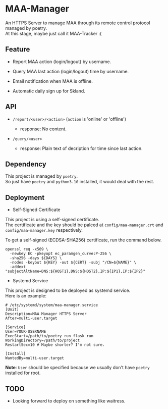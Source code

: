 # MAA-Manager

An HTTPS Server to manage MAA through its remote control protocol managed by poetry.  
At this stage, maybe just call it MAA-Tracker :(

## Feature

- Report MAA action (login/logout) by username.

- Query MAA last action (login/logout) time by username.

- Email notification when MAA is offline.

- Automatic daily sign up for Skland.

## API

- `/report/<user>/<action>` (`action` is 'online' or 'offline')

    - response: No content.

- `/query/<user>`

    - response: Plain text of decription for time since last action.

## Dependency

This project is managed by `poetry`.  
So just have `poetry` and `python3.10` installed, it would deal with the rest.

## Deployment

- Self-Signed Certificate

This project is using a self-signed certificate.  
The certificate and the key should be palced at `config/maa-manager.crt` and `config/maa-manager.key` respectively.

To get a self-signed (ECDSA-SHA256) certificate, run the command below.

    openssl req -x509 \
      -newkey EC -pkeyopt ec_paramgen_curve:P-256 \
      -sha256 -days ${DAYS} \
      -nodes -keyout ${KEY} -out ${CERT} -subj "/CN=${NAME}" \
      -addext "subjectAltName=DNS:${HOST1},DNS:${HOST2},IP:${IP1},IP:${IP2}"

- Systemd Service

This project is designed to be deployed as systemd service.  
Here is an example:

    # /etc/systemd/system/maa-manager.service
    [Unit]
    Description=MAA Manager HTTPS Server
    After=multi-user.target
    
    [Service]
    User=YOUR-USERNAME
    ExecStart=/path/to/poetry run flask run
    WorkingDirectory=/path/to/project
    RestartSec=10 # Maybe shorter? I'm not sure.
    
    [Install]
    WantedBy=multi-user.target

**Note**: `User` should be specified because we usually don't have `poetry` installed for root.

## TODO

- Looking forward to deploy on something like waitress.
